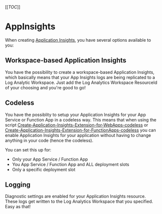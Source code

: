 [[_TOC_]]

# AppInsights

When creating [Application Insights](/Azure/Azure-CLI-Snippets/AppInsights/Create-AppInsights-Resource), you have several options available to you:

## Workspace-based Application Insights

You have the possibility to create a workspace-based Application Insights, which basically means that your App Insights logs are being replicated to a Log Analytic Workspace. Just add the Log Analytics Workspace ResourceId of your choosing and you're good to go!

## Codeless

You have the possiblity to setup your Application Insights for your App Service or Function App in a codeless way. This means that when using the script [Create-Application-Insights-Extension-for-WebApps-codeless](</Azure/Azure-CLI-Snippets/AppInsights/Create-Application-Insights-Extension-for-WebApps-(codeless)>) or [Create-Application-Insights-Extension-for-FunctionApps-codeless](</Azure/Azure-CLI-Snippets/AppInsights/Create-Application-Insights-Extension-for-FunctionApps-(codeless)>) you can enable Application Insights for your application without having to change anything in your code (hence the codeless).

You can set this up for:

- Only your App Service / Function App
- You App Service / Function App and ALL deployment slots
- Only a specific deployment slot

## Logging

Diagnostic settings are enabled for your Application Insights resource. These logs get written to the Log Analytics Workspace that you specified. Easy as that!

